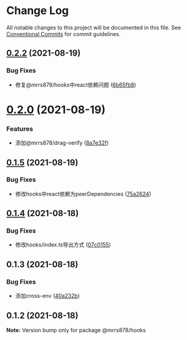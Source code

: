 # Change Log

All notable changes to this project will be documented in this file.
See [Conventional Commits](https://conventionalcommits.org) for commit guidelines.

## [0.2.2](https://github.com/mrrs878/gear/compare/v0.2.1...v0.2.2) (2021-08-19)


### Bug Fixes

* 修复@mrrs878/hooks中react依赖问题 ([6b65fb8](https://github.com/mrrs878/gear/commit/6b65fb8ce1f24b0c6f34f3eeb0809fe1cca1bb23))





# [0.2.0](https://github.com/mrrs878/gear/compare/v0.1.5...v0.2.0) (2021-08-19)


### Features

* 添加@mrrs878/drag-verify ([8a7e32f](https://github.com/mrrs878/gear/commit/8a7e32f7d4aa0191fa54e05fc1fa82e88fedcd3f))





## [0.1.5](https://github.com/mrrs878/gear/compare/v0.1.4...v0.1.5) (2021-08-19)


### Bug Fixes

* 修改hooks中react依赖为peerDependencies ([75a2624](https://github.com/mrrs878/gear/commit/75a2624959e0994ed418e795e6e88a9c71d6e163))





## [0.1.4](https://github.com/mrrs878/gear/compare/v0.1.3...v0.1.4) (2021-08-18)


### Bug Fixes

* 修改hooks/index.ts导出方式 ([07c0155](https://github.com/mrrs878/gear/commit/07c0155ded6e0bedcb59856ce2d597f9bd36559a))





## 0.1.3 (2021-08-18)


### Bug Fixes

* 添加cross-env ([40a232b](https://github.com/mrrs878/gear/commit/40a232b1f019e34fa55900ddae01280d53b6bbff))





## 0.1.2 (2021-08-18)

**Note:** Version bump only for package @mrrs878/hooks
